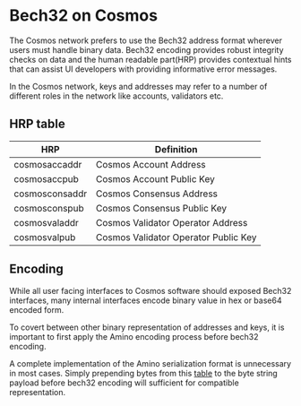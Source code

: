 # Bech32 on Cosmos

The Cosmos network prefers to use the Bech32 address format wherever users must handle binary data. Bech32 encoding provides robust integrity checks on data and the human readable part(HRP) provides contextual hints that can assist UI developers with providing informative error messages.

In the Cosmos network, keys and addresses may refer to a number of different roles in the network like accounts, validators etc.

## HRP table

| HRP            | Definition                           |
|----------------|--------------------------------------|
| cosmosaccaddr  | Cosmos Account Address               |
| cosmosaccpub   | Cosmos Account Public Key            |
| cosmosconsaddr | Cosmos Consensus Address             |
| cosmosconspub  | Cosmos Consensus Public Key          |
| cosmosvaladdr  | Cosmos Validator Operator Address    |
| cosmosvalpub   | Cosmos Validator Operator Public Key |

## Encoding

While all user facing interfaces to Cosmos software should exposed Bech32 interfaces, many internal interfaces encode binary value in hex or base64 encoded form.

To covert between other binary representation of addresses and keys, it is important to first apply the Amino encoding process before bech32 encoding.

A complete implementation of the Amino serialization format is unnecessary in most cases. Simply prepending bytes from this [table](https://github.com/tendermint/tendermint/blob/master/docs/spec/blockchain/encoding.md#public-key-cryptography) to the byte string payload before bech32 encoding will sufficient for compatible representation.
